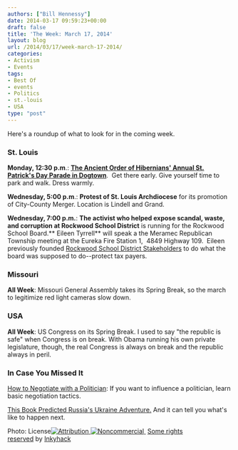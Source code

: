 ```yaml
---
authors: ["Bill Hennessy"]
date: 2014-03-17 09:59:23+00:00
draft: false
title: 'The Week: March 17, 2014'
layout: blog
url: /2014/03/17/week-march-17-2014/
categories:
- Activism
- Events
tags:
- Best Of
- events
- Politics
- st.-louis
- USA
type: "post"
---
```


Here's a roundup of what to look for in the coming week.



### St. Louis



**Monday, 12:30 p.m**.: **[The Ancient Order of Hibernians' Annual St. Patrick's Day Parade in Dogtown](https://stlouis.about.com/od/topattractions/a/Dogtown_Parade.htm)**.  Get there early. Give yourself time to park and walk. Dress warmly.

**Wednesday, 5:00 p.m**.: **Protest of St. Louis Archdiocese** for its promotion of City-County Merger. Location is Lindell and Grand.

**Wednesday, 7:00 p.m.**: **The activist who helped expose scandal, waste, and corruption at Rockwood School District** is running for the Rockwood School Board.** Eileen Tyrrell** will speak a the Meramec Republican Township meeting at the Eureka Fire Station 1,  4849 Highway 109.  Eileen previously founded [Rockwood School District Stakeholders](https://rsdstakeholders.org/2014/03/11/will-the-voters-turn-the-page/) to do what the board was supposed to do--protect tax payers.



### Missouri



**All Week**: Missouri General Assembly takes its Spring Break, so the march to legitimize red light cameras slow down.



### USA



**All Week**: US Congress on its Spring Break. I used to say "the republic is safe" when Congress is on break. With Obama running his own private legislature, though, the real Congress is always on break and the republic always in peril.



### In Case You Missed It



[How to Negotiate with a Politician](https://hennessysview.com/2014/03/15/talk-politician/): If you want to influence a politician, learn basic negotiation tactics.

[This Book Predicted Russia's Ukraine Adventure.](https://hennessysview.com/2014/03/16/predicted-russias-ukraine-adventure-polands-next/) And it can tell you what's like to happen next.

Photo: License[![Attribution](https://s.yimg.com/pw/images/cc_icon_attribution_small.gif)
![Noncommercial](https://s.yimg.com/pw/images/cc_icon_noncomm_small.gif)
](https://creativecommons.org/licenses/by-nc/2.0/) [Some rights reserved](https://creativecommons.org/licenses/by-nc/2.0/) by [Inkyhack](https://secure.flickr.com/photos/inkyhack/)
